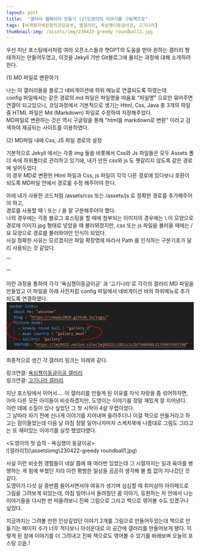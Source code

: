 ```yaml
---
layout: post
title:  "갤러리 웹페이지 만들기 (2)도영이의 이야기를 그림책으로"
tags: [비개발자워킹맘의코딩공부, 웹갤러리, 욕심쟁이동글이공, 고기나라]
thumbnail-img: /assets/img/230422-greedy roundball1.jpg
---
```


우선 지난 포스팅에서처럼 여러 오픈소스들과 챗GPT의 도움을 받아 원하는 갤러리 형태까지는 만들어두었고, 
이것을 Jekyll 기반 Git블로그에 올리는 과정에 대해 소개하려 한다. <br>

(1) MD 파일로 변환하기 

나는 이 갤러리들을 블로그 네비게이션에 하위 메뉴로 연결되도록 하였는데 <br>
config 파일에서는 같은 경로의 md 파일은 파일명을 따옴표 "파일명" 으로만 묶어주면 연결이 되고있으니, 
코딩과정에서 기본적으로 생기는 Html, Css, Java  총 3개의 파일 중 HTML 파일은 Md (Markdown) 파일로 수정하여 저장해주었다. <br>
MD파일로 변환하는 것은 역시 구글링을 통해 "html을 markdown로 변환" 이라고 검색하여 제공되는 사이트를 이용하였다.<br>

(2) MD파일 내에 Css, JS 파일 경로의 설정 

기본적으로 Jekyll 에서는 각종 img 들을 비롯해서 Css와 Js 파일들은 모두 Assets 폴더 속에 하위폴더로 관리하고 있기에,
내가 만든 css와 js 도 헷갈리지 않도록 같은 경로에 넣어두었다. <br>
이 경우 MD로 변환한 Html 파일과 Css, js 파일이 각각 다른 경로에 있다보니 호환이 되도록 MD파일 안에서 경로를 수정 해주어야 한다. <br>

아래 내가 사용한 코드처럼 /assets/css 또는 /assets/js 로 정확한 경로를 추가해주어야 하고, <br>
경로를 사용할 때 \ 또는 / 을 잘 구분해주어야 했다. <br>
나의 경우에는 각종 블로그 포스팅을 할 때에 첨부되는 이미지의 경우에는 \ 이 모양으로 경로에 이미지.jpg 형태로 넣었을 때 불러와졌지만,
css 또는 js 파일을 불러올 때에는 / 요 모양으로 경로를 불러와야만 인식이 되었다. <br>
사실 정확한 사유는 모르겠지만 파일 확장명에 따라서 Path 를 인식하는 구분기호가 달리 사용되는 것 같았다. <br>

'''
   <link rel="stylesheet" href="/assets/css/slide gallery.css" />
   <script src="/assets/js/slide gallery.js"></script>
'''

이런 과정을 통하여 각각 '욕심쟁이동글이공' 과 '고기나라'로 각각의 갤러리 MD 파일을 만들었고
이 파일을 아래 사진처럼 config 파일에서 네비게이션 바의 하위메뉴로 추가되도록 연결하였다. 
![config](\assets\img\230422_config.JPG) 


최종적으로 생긴 각 갤러리 링크는 아래와 같다. <p>
링크연결: [욕심쟁이동글이공 갤러리](https://somady2018.github.io/gallery_2/) <br>
링크연결: [고기나라 갤러리](https://somady2018.github.io/gallery_meat/)<br>


지난 포스팅에서 이어서.... 이 갤러리를 만들게 된 이유를 자식 자랑을 좀 섞어하자면, <br>
아마 다른 모든 아이들이 비슷하겠지만, 도영이는 이야기를 정말 재밌게 잘 지어낸다. <br>
이런 데에 소질이 있나 싶었던 그 첫 시작이 4살 무렵이었다. <br>
그 날따라 자기 전에 신나게 이야기를 지어내며 들려주더니 이걸 책으로 만들거라고 하고는 잠이들었는데
다음 날 아침 정말 일어나자마자 스케치북에 나름대로 그림도 그리고는 또 재미있는 이야기를 실컷 했었더랬다.<br>

<도영이의 첫 습작 - 욕심쟁이 동글이공><br>
![갤러리1](\assets\img\230422-greedy roundball1.jpg)  <br>


사실 이런 비슷한 경험들이 네살 쯤에 꽤 여러번 있었는데
그 시절까지는 일과 육아를 병행하는 게 힘에 부쳤던 지라
이런 평범한 일상을 곰곰히 생각해 볼 틈 없이 지나갔던 것 같다. <br>
도영이가 다섯 살 중반쯤 들어서면서야 여유가 생기며 심심할 때 취미삼아 아이패드로 그림을 그려보게 되었는데,
아침 일어나서 들려줬던 꿈 이야기, 등원하는 차 안에서 나눈 이야기들을 다시한 번 떠올려보니
진짜 그림으로 그리고 책으로 엮어볼 수도 있겠구나 싶었다. <br>

지금까지는 그려볼 만한 인상깊었던 이야기 2개를 그림으로 만들어두었는데
책으로 만들기는 페이지 수가 너무 적다보니 아쉬운대로 이 공간에 갤러리를 만들어보게 됐다. 
이렇게 된 참에 이야기를 더 그려내고 진짜 책으로도 엮어볼 수 있기를 바래보며 오늘의 포스팅 끄읕.!  <br>


